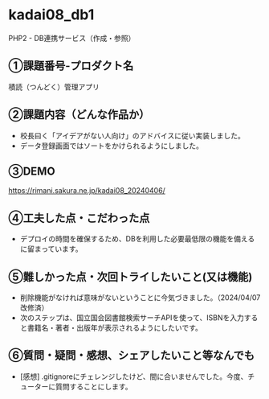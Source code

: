 # kadai08_db1

PHP2 - DB連携サービス（作成・参照）

## ①課題番号-プロダクト名
積読（つんどく）管理アプリ

## ②課題内容（どんな作品か）
- 校長曰く「アイデアがない人向け」のアドバイスに従い実装しました。
- データ登録画面ではソートをかけられるようにしました。

## ③DEMO
https://rimani.sakura.ne.jp/kadai08_20240406/

## ④工夫した点・こだわった点
- デプロイの時間を確保するため、DBを利用した必要最低限の機能を備えるに留まっています。

## ⑤難しかった点・次回トライしたいこと(又は機能)
- 削除機能がなければ意味がないということに今気づきました。（2024/04/07 改修済）
- 次のステップは、国立国会図書館検索サーチAPIを使って、ISBNを入力すると書籍名・著者・出版年が表示されるようにしたいです。

## ⑥質問・疑問・感想、シェアしたいこと等なんでも
- [感想] .gitignoreにチェレンジしたけど、間に合いませんでした。今度、チューターに質問することにします。
